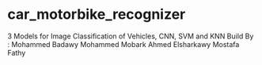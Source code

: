 # car_motorbike_recognizer
3 Models for Image Classification of Vehicles, CNN, SVM and KNN
Build By :
	Mohammed Badawy
	Mohammed Mobark
	Ahmed Elsharkawy
	Mostafa Fathy
